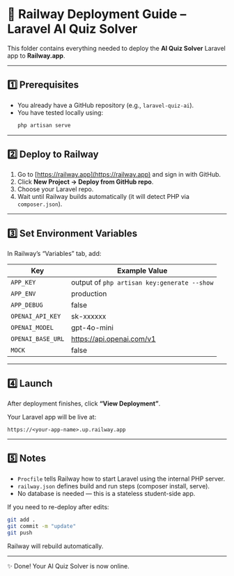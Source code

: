 # 🚀 Railway Deployment Guide – Laravel AI Quiz Solver

This folder contains everything needed to deploy the **AI Quiz Solver** Laravel app to **Railway.app**.

---

## 1️⃣ Prerequisites
- You already have a GitHub repository (e.g., `laravel-quiz-ai`).
- You have tested locally using:
  ```bash
  php artisan serve
  ```

---

## 2️⃣ Deploy to Railway
1. Go to [https://railway.app](https://railway.app) and sign in with GitHub.
2. Click **New Project → Deploy from GitHub repo**.
3. Choose your Laravel repo.
4. Wait until Railway builds automatically (it will detect PHP via `composer.json`).

---

## 3️⃣ Set Environment Variables
In Railway’s “Variables” tab, add:

| Key | Example Value |
|-----|----------------|
| `APP_KEY` | output of `php artisan key:generate --show` |
| `APP_ENV` | production |
| `APP_DEBUG` | false |
| `OPENAI_API_KEY` | sk-xxxxxx |
| `OPENAI_MODEL` | gpt-4o-mini |
| `OPENAI_BASE_URL` | https://api.openai.com/v1 |
| `MOCK` | false |

---

## 4️⃣ Launch
After deployment finishes, click **“View Deployment”**.

Your Laravel app will be live at:

```
https://<your-app-name>.up.railway.app
```

---

## 5️⃣ Notes
- `Procfile` tells Railway how to start Laravel using the internal PHP server.
- `railway.json` defines build and run steps (composer install, serve).
- No database is needed — this is a stateless student-side app.

If you need to re-deploy after edits:
```bash
git add .
git commit -m "update"
git push
```

Railway will rebuild automatically.

---
✨ Done! Your AI Quiz Solver is now online.
